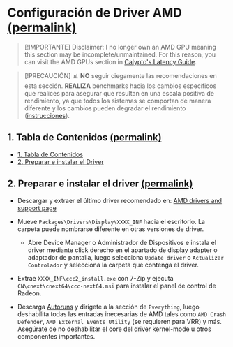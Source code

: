 <h1 id="configure-the-amd-driver">Configuración de Driver AMD <a href="#configure-the-amd-driver">(permalink)</a></h1>

> [!IMPORTANTE]
> Disclaimer: I no longer own an AMD GPU meaning this section may be incomplete/unmaintained. For this reason, you can visit the AMD GPUs section in [Calypto's Latency Guide](https://calypto.us).

> [!PRECAUCIÓN]
> 📊 **NO** seguir ciegamente las recomendaciones en esta sección. **REALIZA** benchmarks hacia los cambios específicos que realices para asegurar que resultan en una escala positiva de rendimiento, ya que todos los sistemas se comportan de manera diferente y los cambios pueden degradar el rendimiento ([instrucciones](/README.md#3-benchmarking)).

<h2 id="table-of-contents">1. Tabla de Contenidos <a href="#table-of-contents">(permalink)</a></h2>

- [1. Tabla de Contenidos](#table-of-contents)
- [2. Preparar e instalar el Driver](#strip-and-install-the-driver)

<h2 id="strip-and-install-the-driver">2. Preparar e instalar el driver <a href="#strip-and-install-the-driver">(permalink)</a></h2>

- Descargar y extraer el último driver recomendado en: [AMD drivers and support page](https://www.amd.com/en/support)

- Mueve ``Packages\Drivers\Display\XXXX_INF`` hacia el escritorio. La carpeta puede nombrarse diferente en otras versiones de driver.

  - Abre Device Manager o Administrador de Dispositivos e instala el driver mediante click derecho en el apartado de display adapter o adaptador de pantalla, luego selecciona ``Update driver`` o ``Actualizar Controlador`` y selecciona la carpeta que contenga el driver.

- Extrae ``XXXX_INF\ccc2_install.exe`` con 7-Zip y ejecuta ``CN\cnext\cnext64\ccc-next64.msi`` para instalar el panel de control de Radeon.

- Descarga [Autoruns](https://learn.microsoft.com/en-us/sysinternals/downloads/autoruns) y dirígete a la sección de ``Everything``, luego deshabilita todas las entradas inecesarias de AMD tales como ``AMD Crash Defender``, ``AMD External Events Utility`` (se requieren para VRR) y más. Asegúrate de no deshabilitar el core del driver kernel-mode u otros componentes importantes.
